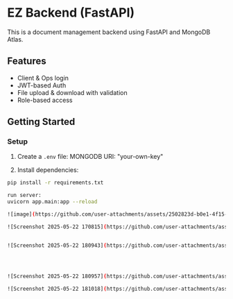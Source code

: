 # EZ Backend (FastAPI)

This is a document management backend using FastAPI and MongoDB Atlas.

## Features

- Client & Ops login
- JWT-based Auth
- File upload & download with validation
- Role-based access

## Getting Started

### Setup

1. Create a `.env` file:
    MONGODB URI: "your-own-key"

2. Install dependencies:

```bash
pip install -r requirements.txt

run server:
uvicorn app.main:app --reload

![image](https://github.com/user-attachments/assets/2502823d-b0e1-4f15-b30e-d098e58163ad)

![Screenshot 2025-05-22 170815](https://github.com/user-attachments/assets/4dae03f4-0c7b-414a-b23a-def18fc79b49)


![Screenshot 2025-05-22 180943](https://github.com/user-attachments/assets/e1f5cbe0-8cf5-461f-b15f-f65010037482)




![Screenshot 2025-05-22 180957](https://github.com/user-attachments/assets/91456740-8c50-4cc9-8a4d-ea0856d5d000)

![Screenshot 2025-05-22 181018](https://github.com/user-attachments/assets/32f77586-78a2-46ef-a09a-3703569d60fc)
